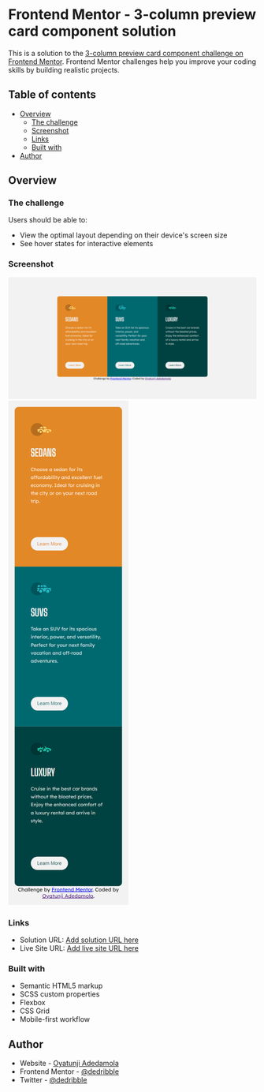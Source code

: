 # Frontend Mentor - 3-column preview card component solution

This is a solution to the [3-column preview card component challenge on Frontend Mentor](https://www.frontendmentor.io/challenges/3column-preview-card-component-pH92eAR2-). Frontend Mentor challenges help you improve your coding skills by building realistic projects. 

## Table of contents

- [Overview](#overview)
  - [The challenge](#the-challenge)
  - [Screenshot](#screenshot)
  - [Links](#links)
  - [Built with](#built-with)
- [Author](#author)


## Overview

### The challenge

Users should be able to:

- View the optimal layout depending on their device's screen size
- See hover states for interactive elements


### Screenshot

![Web View](./images/Web.png)
![Web View](./images/Mobile.png)


### Links

- Solution URL: [Add solution URL here](https://your-solution-url.com)
- Live Site URL: [Add live site URL here](https://your-live-site-url.com)

### Built with

- Semantic HTML5 markup
- SCSS custom properties
- Flexbox
- CSS Grid
- Mobile-first workflow

## Author

- Website - [Oyatunji Adedamola](https://github.com/dedribble)
- Frontend Mentor - [@dedribble](https://www.frontendmentor.io/profile/dedribble)
- Twitter - [@dedribble](https://www.twitter.com/dedribble)



